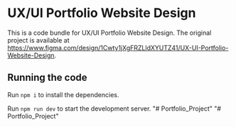
  # UX/UI Portfolio Website Design

  This is a code bundle for UX/UI Portfolio Website Design. The original project is available at https://www.figma.com/design/1Cwty1jXgFRZLldXYUTZ41/UX-UI-Portfolio-Website-Design.

  ## Running the code

  Run `npm i` to install the dependencies.

  Run `npm run dev` to start the development server.
  "# Portfolio_Project" 
"# Portfolio_Project" 
